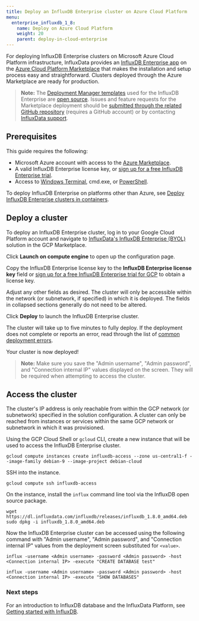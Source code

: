 ```yaml
---
title: Deploy an InfluxDB Enterprise cluster on Azure Cloud Platform
menu:
  enterprise_influxdb_1_8:
    name: Deploy on Azure Cloud Platform
    weight: 20
    parent: deploy-in-cloud-enterprise
---
```


For deploying InfluxDB Enterprise clusters on Microsoft Azure Cloud Platform infrastructure, InfluxData provides an [InfluxDB Enterprise app](https://azuremarketplace.microsoft.com/en-us/marketplace/apps/influxdata.influxdb-enterprise-cluster) on the [Azure Cloud Platform Marketplace](https://azuremarketplace.microsoft.com/) that makes the installation and setup process easy and straightforward. Clusters deployed through the Azure Marketplace are ready for production.

> **Note:** The [Deployment Manager templates](https://cloud.google.com/deployment-manager/) used for the InfluxDB Enterprise are [open source](https://github.com/influxdata/azure-resource-manager-influxdb-enterprise). Issues and feature requests for the Marketplace deployment should be [submitted through the related GitHub repository](https://github.com/influxdata/azure-resource-manager-influxdb-enterprise/issues/new) (requires a GitHub account) or by contacting [InfluxData support](mailto:Support@InfluxData.com).

## Prerequisites

This guide requires the following:

- Microsoft Azure account with access to the [Azure Marketplace](https://cloud.google.com/marketplace/).
- A valid InfluxDB Enterprise license key, or [sign up for a free InfluxDB Enterprise trial](?).
- Access to [Windows Terminal](https://www.microsoft.com/en-us/p/windows-terminal-preview/9n0dx20hk701), cmd.exe, or [PowerShell](https://github.com/PowerShell/PowerShell).

To deploy InfluxDB Enterprise on platforms other than Azure, see [Deploy InfluxDB Enterprise clusters in containers](/enterprise_influxdb/v1.8/install-and-deploy/_index).

## Deploy a cluster

To deploy an InfluxDB Enterprise cluster, log in to your Google Cloud Platform account and navigate to [InfluxData's InfluxDB Enterprise (BYOL)](https://console.cloud.google.com/partner/editor/influxdata-public/influxdb-enterprise-byol) solution in the GCP Marketplace.

Click __Launch on compute engine__ to open up the configuration page.

Copy the InfluxDB Enterprise license key to the __InfluxDB Enterprise license key__ field or [sign up for a free InfluxDB Enterprise trial for GCP](https://portal.influxdata.com/users/gcp) to obtain a license key.

Adjust any other fields as desired. The cluster will only be accessible within the network (or subnetwork, if specified) in which it is deployed. The fields in collapsed sections generally do not need to be altered.

Click __Deploy__ to launch the InfluxDB Enterprise cluster.

The cluster will take up to five minutes to fully deploy. If the deployment does not complete or reports an error, read through the list of [common deployment errors](https://cloud.google.com/marketplace/docs/troubleshooting).

Your cluster is now deployed!

> **Note:** Make sure you save the "Admin username", "Admin password", and "Connection internal IP" values displayed on the screen. They will be required when attempting to access the cluster.

## Access the cluster

The cluster's IP address is only reachable from within the GCP network (or subnetwork) specified in the solution configuration. A cluster can only be reached from instances or services within the same GCP network or subnetwork in which it was provisioned.

Using the GCP Cloud Shell or `gcloud` CLI, create a new instance that will be used to access the InfluxDB Enterprise cluster.

```
gcloud compute instances create influxdb-access --zone us-central1-f --image-family debian-9 --image-project debian-cloud
```

SSH into the instance.

```
gcloud compute ssh influxdb-access
```

On the instance, install the `influx` command line tool via the InfluxDB open source package.

```
wget https://dl.influxdata.com/influxdb/releases/influxdb_1.8.0_amd64.deb
sudo dpkg -i influxdb_1.8.0_amd64.deb
```

Now the InfluxDB Enterprise cluster can be accessed using the following command with "Admin username", "Admin password", and "Connection internal IP" values from the deployment screen substituted for `<value>`.

```
influx -username <Admin username> -password <Admin password> -host <Connection internal IP> -execute "CREATE DATABASE test"

influx -username <Admin username> -password <Admin password> -host <Connection internal IP> -execute "SHOW DATABASES"
```

### Next steps

For an introduction to InfluxDB database and the InfluxData Platform, see [Getting started with InfluxDB](/platform/introduction/getting-started).

